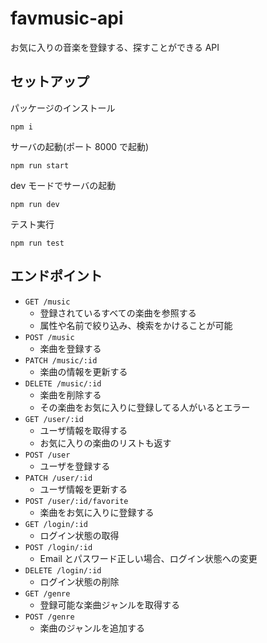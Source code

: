 # favmusic-api

お気に入りの音楽を登録する、探すことができる API

## セットアップ

パッケージのインストール

`npm i`

サーバの起動(ポート 8000 で起動)

`npm run start`

dev モードでサーバの起動

`npm run dev`

テスト実行

`npm run test`

## エンドポイント

- `GET /music`
  - 登録されているすべての楽曲を参照する
  - 属性や名前で絞り込み、検索をかけることが可能
- `POST /music`
  - 楽曲を登録する
- `PATCH /music/:id`
  - 楽曲の情報を更新する
- `DELETE /music/:id`
  - 楽曲を削除する
  - その楽曲をお気に入りに登録してる人がいるとエラー
- `GET /user/:id`
  - ユーザ情報を取得する
  - お気に入りの楽曲のリストも返す
- `POST /user`
  - ユーザを登録する
- `PATCH /user/:id`
  - ユーザ情報を更新する
- `POST /user/:id/favorite`
  - 楽曲をお気に入りに登録する
- `GET /login/:id`
  - ログイン状態の取得
- `POST /login/:id`
  - Email とパスワード正しい場合、ログイン状態への変更
- `DELETE /login/:id`
  - ログイン状態の削除
- `GET /genre`
  - 登録可能な楽曲ジャンルを取得する
- `POST /genre`
  - 楽曲のジャンルを追加する
